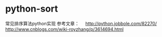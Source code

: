 # python-sort   
常见排序算法python实现
参考文章：     
http://python.jobbole.com/82270/    
http://www.cnblogs.com/wiki-royzhang/p/3614694.html  
